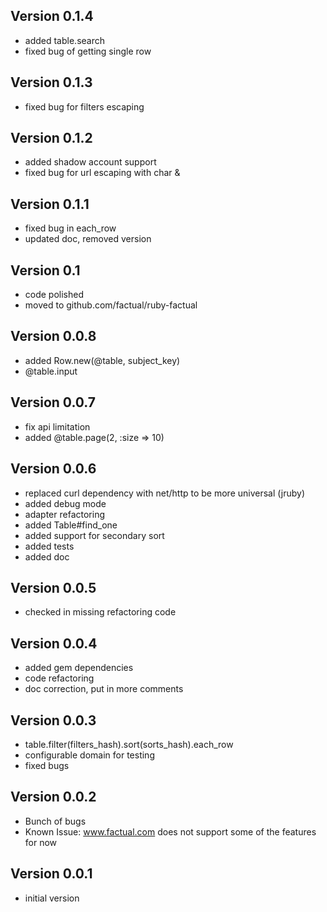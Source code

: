 ## Version 0.1.4
* added table.search
* fixed bug of getting single row

## Version 0.1.3
* fixed bug for filters escaping

## Version 0.1.2
* added shadow account support
* fixed bug for url escaping with char &

## Version 0.1.1
* fixed bug in each_row
* updated doc, removed version

## Version 0.1
* code polished 
* moved to github.com/factual/ruby-factual

## Version 0.0.8
* added Row.new(@table, subject_key)
* @table.input

## Version 0.0.7
* fix api limitation
* added @table.page(2, :size => 10)

## Version 0.0.6
* replaced curl dependency with net/http to be more universal (jruby)
* added debug mode
* adapter refactoring
* added Table#find_one
* added support for secondary sort
* added tests
* added doc

## Version 0.0.5
* checked in missing refactoring code

## Version 0.0.4
* added gem dependencies
* code refactoring
* doc correction, put in more comments

## Version 0.0.3
* table.filter(filters_hash).sort(sorts_hash).each_row
* configurable domain for testing
* fixed bugs

## Version 0.0.2
* Bunch of bugs
* Known Issue: www.factual.com does not support some of the features for now

## Version 0.0.1
* initial version
